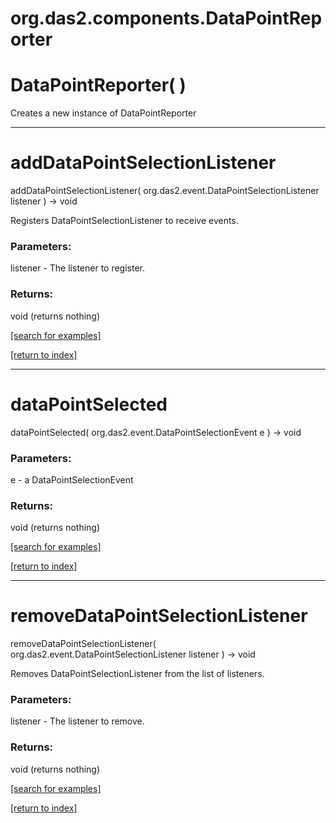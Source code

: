 # org.das2.components.DataPointReporter



# DataPointReporter( )
Creates a new instance of DataPointReporter

***
<a name="addDataPointSelectionListener"></a>
# addDataPointSelectionListener
addDataPointSelectionListener( org.das2.event.DataPointSelectionListener listener ) &rarr; void

Registers DataPointSelectionListener to receive events.

### Parameters:
listener - The listener to register.

### Returns:
void (returns nothing)


<a href="https://github.com/autoplot/dev/search?q=addDataPointSelectionListener&unscoped_q=addDataPointSelectionListener">[search for examples]</a>

<a href="https://github.com/autoplot/documentation/blob/master/javadoc/index-all.md">[return to index]</a>

***
<a name="dataPointSelected"></a>
# dataPointSelected
dataPointSelected( org.das2.event.DataPointSelectionEvent e ) &rarr; void



### Parameters:
e - a DataPointSelectionEvent

### Returns:
void (returns nothing)


<a href="https://github.com/autoplot/dev/search?q=dataPointSelected&unscoped_q=dataPointSelected">[search for examples]</a>

<a href="https://github.com/autoplot/documentation/blob/master/javadoc/index-all.md">[return to index]</a>

***
<a name="removeDataPointSelectionListener"></a>
# removeDataPointSelectionListener
removeDataPointSelectionListener( org.das2.event.DataPointSelectionListener listener ) &rarr; void

Removes DataPointSelectionListener from the list of listeners.

### Parameters:
listener - The listener to remove.

### Returns:
void (returns nothing)


<a href="https://github.com/autoplot/dev/search?q=removeDataPointSelectionListener&unscoped_q=removeDataPointSelectionListener">[search for examples]</a>

<a href="https://github.com/autoplot/documentation/blob/master/javadoc/index-all.md">[return to index]</a>

